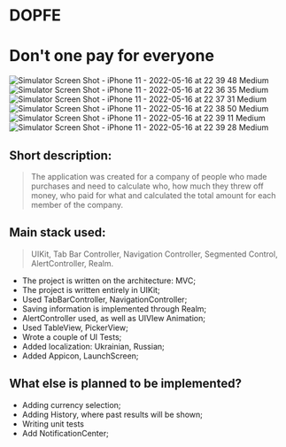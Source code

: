 # DOPFE
# Don't one pay for everyone

![Simulator Screen Shot - iPhone 11 - 2022-05-16 at 22 39 48 Medium](https://user-images.githubusercontent.com/99363379/168671663-7caec86a-0ada-4cd8-baf0-996317a9fe68.jpeg)
![Simulator Screen Shot - iPhone 11 - 2022-05-16 at 22 36 35 Medium](https://user-images.githubusercontent.com/99363379/168671374-6f956e09-2316-47da-83a3-6b71d44c752b.jpeg)
![Simulator Screen Shot - iPhone 11 - 2022-05-16 at 22 37 31 Medium](https://user-images.githubusercontent.com/99363379/168671950-8ca321ad-3a6a-4fa8-857c-ac62b6d09fdf.jpeg)
![Simulator Screen Shot - iPhone 11 - 2022-05-16 at 22 38 50 Medium](https://user-images.githubusercontent.com/99363379/168671957-0cd2730e-f096-4cde-a6f5-f4413895df6b.jpeg)
![Simulator Screen Shot - iPhone 11 - 2022-05-16 at 22 39 11 Medium](https://user-images.githubusercontent.com/99363379/168671963-ba45f3db-8166-4e76-ad03-41aa75d84f38.jpeg)
![Simulator Screen Shot - iPhone 11 - 2022-05-16 at 22 39 28 Medium](https://user-images.githubusercontent.com/99363379/168672173-f0d95a98-215e-48c0-a5b4-1648e282e157.jpeg)


## Short description: 
> The application was created for a company of people who made purchases and need to calculate who, how much they threw off money, who paid for what and calculated the total amount for each member of the company.

## Main stack used:
> UIKit, Tab Bar Controller, Navigation Controller, Segmented Control, AlertController, Realm.



- The project is written on the architecture: MVC;
- The project is written entirely in UIKit;
- Used TabBarController, NavigationController;
- Saving information is implemented through Realm;
- AlertController used, as well as UIVIew Animation;
- Used TableView, PickerView;
- Wrote a couple of UI Tests;
- Added localization: Ukrainian, Russian;
- Added Appicon, LaunchScreen;

## What else is planned to be implemented?

- Adding currency selection;
- Adding History, where past results will be shown;
- Writing unit tests
- Add NotificationCenter;
